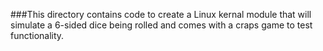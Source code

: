 ###This directory contains code to create a Linux kernal module that will simulate a 6-sided dice being rolled and comes with a craps game to test functionality.